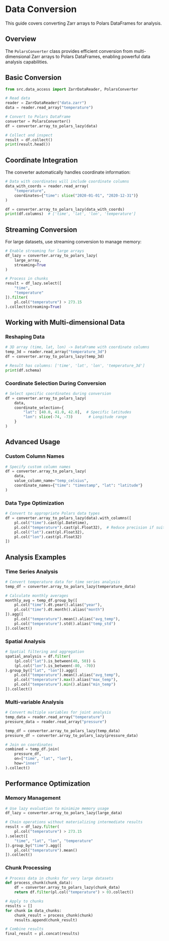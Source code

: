 # Data Conversion

This guide covers converting Zarr arrays to Polars DataFrames for analysis.

## Overview

The `PolarsConverter` class provides efficient conversion from multi-dimensional Zarr arrays to Polars DataFrames, enabling powerful data analysis capabilities.

## Basic Conversion

```python
from src.data_access import ZarrDataReader, PolarsConverter

# Read data
reader = ZarrDataReader("data.zarr")
data = reader.read_array("temperature")

# Convert to Polars DataFrame
converter = PolarsConverter()
df = converter.array_to_polars_lazy(data)

# Collect and inspect
result = df.collect()
print(result.head())
```

## Coordinate Integration

The converter automatically handles coordinate information:

```python
# Data with coordinates will include coordinate columns
data_with_coords = reader.read_array(
    "temperature",
    coordinates={"time": slice("2020-01-01", "2020-12-31")}
)

df = converter.array_to_polars_lazy(data_with_coords)
print(df.columns)  # ['time', 'lat', 'lon', 'temperature']
```

## Streaming Conversion

For large datasets, use streaming conversion to manage memory:

```python
# Enable streaming for large arrays
df_lazy = converter.array_to_polars_lazy(
    large_array,
    streaming=True
)

# Process in chunks
result = df_lazy.select([
    "time",
    "temperature"
]).filter(
    pl.col("temperature") > 273.15
).collect(streaming=True)
```

## Working with Multi-dimensional Data

### Reshaping Data

```python
# 3D array (time, lat, lon) -> DataFrame with coordinate columns
temp_3d = reader.read_array("temperature_3d")
df = converter.array_to_polars_lazy(temp_3d)

# Result has columns: ['time', 'lat', 'lon', 'temperature_3d']
print(df.schema)
```

### Coordinate Selection During Conversion

```python
# Select specific coordinates during conversion
df = converter.array_to_polars_lazy(
    data,
    coordinate_selection={
        "lat": [40.0, 41.0, 42.0],  # Specific latitudes
        "lon": slice(-74, -73)       # Longitude range
    }
)
```

## Advanced Usage

### Custom Column Names

```python
# Specify custom column names
df = converter.array_to_polars_lazy(
    data,
    value_column_name="temp_celsius",
    coordinate_names={"time": "timestamp", "lat": "latitude"}
)
```

### Data Type Optimization

```python
# Convert to appropriate Polars data types
df = converter.array_to_polars_lazy(data).with_columns([
    pl.col("time").cast(pl.Datetime),
    pl.col("temperature").cast(pl.Float32),  # Reduce precision if suitable
    pl.col("lat").cast(pl.Float32),
    pl.col("lon").cast(pl.Float32)
])
```

## Analysis Examples

### Time Series Analysis

```python
# Convert temperature data for time series analysis
temp_df = converter.array_to_polars_lazy(temperature_data)

# Calculate monthly averages
monthly_avg = temp_df.group_by([
    pl.col("time").dt.year().alias("year"),
    pl.col("time").dt.month().alias("month")
]).agg([
    pl.col("temperature").mean().alias("avg_temp"),
    pl.col("temperature").std().alias("temp_std")
]).collect()
```

### Spatial Analysis

```python
# Spatial filtering and aggregation
spatial_analysis = df.filter(
    (pl.col("lat").is_between(40, 50)) &
    (pl.col("lon").is_between(-80, -70))
).group_by(["lat", "lon"]).agg([
    pl.col("temperature").mean().alias("avg_temp"),
    pl.col("temperature").max().alias("max_temp"),
    pl.col("temperature").min().alias("min_temp")
]).collect()
```

### Multi-variable Analysis

```python
# Convert multiple variables for joint analysis
temp_data = reader.read_array("temperature")
pressure_data = reader.read_array("pressure")

temp_df = converter.array_to_polars_lazy(temp_data)
pressure_df = converter.array_to_polars_lazy(pressure_data)

# Join on coordinates
combined = temp_df.join(
    pressure_df,
    on=["time", "lat", "lon"],
    how="inner"
).collect()
```

## Performance Optimization

### Memory Management

```python
# Use lazy evaluation to minimize memory usage
df_lazy = converter.array_to_polars_lazy(large_data)

# Chain operations without materializing intermediate results
result = df_lazy.filter(
    pl.col("temperature") > 273.15
).select([
    "time", "lat", "lon", "temperature"
]).group_by("time").agg([
    pl.col("temperature").mean()
]).collect()
```

### Chunk Processing

```python
# Process data in chunks for very large datasets
def process_chunk(chunk_data):
    df = converter.array_to_polars_lazy(chunk_data)
    return df.filter(pl.col("temperature") > 0).collect()

# Apply to chunks
results = []
for chunk in data_chunks:
    chunk_result = process_chunk(chunk)
    results.append(chunk_result)

# Combine results
final_result = pl.concat(results)
```
